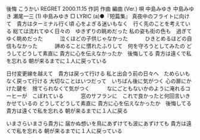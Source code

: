 
後悔
こうかい
REGRET
2000.11.15
作詞  作曲  編曲 (Ver.)   唄
中島みゆき   中島みゆき   瀬尾一三 (1)
中島みゆき
□ LYRIC (a)●『短篇集』
真夜中のフライトに向けて　貴方はターミナル行く頃
心をよぎる迷いもなく　行く先のことを考えている
総ては流れてゆく日々の　ゆきずりの眺めだった
私の姿も街の色も　過ぎてゆく眺めだった
　　　泣くほどの子供じゃなかった
　　　ひきとめるほどの自信もなかった
　　　諦めることに慣れたふりして　何を守ろうとしてみたの
どうしてどうして素直に
貴方に心を伝えなかったか　後悔してる
貴方は遠くで私を忘れる
朝が来るまでに１人に戻っている

日付変更線を越えて　貴方は戻って行ける
私と出会う前の日々へ　ためらいもなく戻って行ける
大切なことはいつだって　いちばん後に気がつく
心の扉にかけた鍵を　捨てられなくて気がつく
　　　なにごともないかのように淹れるコーヒーが　こぼれている
　　　窓のサフランに　これで良かったと何回言いきかせているの
どうしてどうして素直に
貴方に心を伝えなかったか　後悔してる
貴方は遠くで私を忘れる
朝が来るまでに１人に戻る

いまさらいまさら貴方に
届かぬ想いを鳥にあずけても波にあずけても
貴方は遠くで私を忘れる
朝が来るまでに１人に戻っている